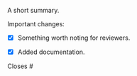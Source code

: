 A short summary.

Important changes:
- [x] Something worth noting for reviewers.
- [x] Added documentation.


Closes #
